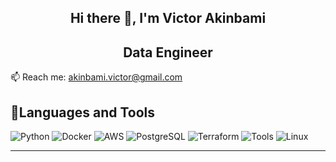 <h2 align="center">Hi there 👋, I'm Victor Akinbami</h2>


<h2 align="center">Data Engineer</h2>
  
📫 Reach me: akinbami.victor@gmail.com

## 🧰Languages and Tools

![Python](https://skillicons.dev/icons?i=python)
![Docker](https://skillicons.dev/icons?i=docker)
![AWS](https://skillicons.dev/icons?i=aws)
![PostgreSQL](https://skillicons.dev/icons?i=postgresql)
![Terraform](https://skillicons.dev/icons?i=terraform)
![Tools](https://go-skill-icons.vercel.app/api/icons?i=airbyte)
![Linux](https://skillicons.dev/icons?i=linux)

_____________________________________________________________________________________________________________________________________________________________________















  
  
  
  
  
